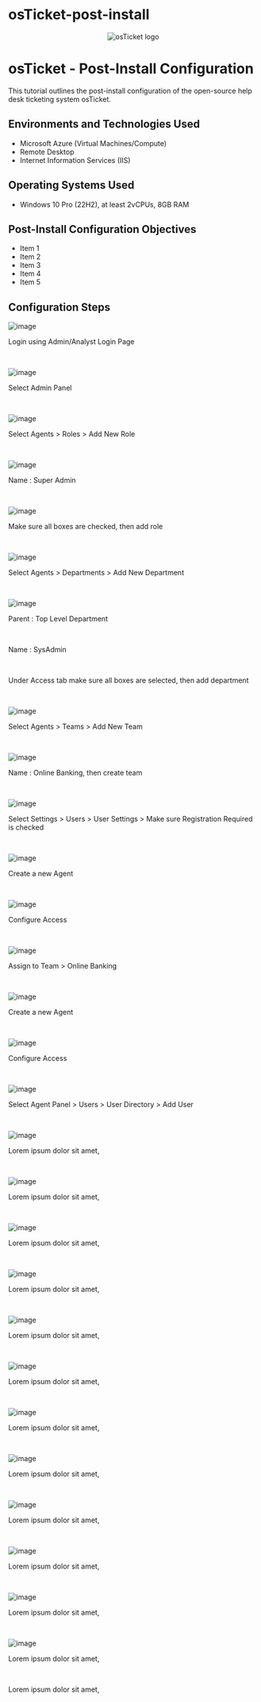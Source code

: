 # osTicket-post-install
<p align="center">
<img src="https://i.imgur.com/Clzj7Xs.png" alt="osTicket logo"/>
</p>

<h1>osTicket - Post-Install Configuration</h1>
This tutorial outlines the post-install configuration of the open-source help desk ticketing system osTicket.<br />

<h2>Environments and Technologies Used</h2>

- Microsoft Azure (Virtual Machines/Compute)
- Remote Desktop
- Internet Information Services (IIS)

<h2>Operating Systems Used </h2>

- Windows 10 Pro (22H2), at least 2vCPUs, 8GB RAM</b>

<h2>Post-Install Configuration Objectives</h2>

- Item 1
- Item 2
- Item 3
- Item 4
- Item 5

<h2>Configuration Steps</h2>

![image](https://github.com/user-attachments/assets/f0fc66e5-55c0-4cd8-8575-f0a35d32da87)

<p>
Login using Admin/Analyst Login Page
</p>
<br />

![image](https://github.com/user-attachments/assets/37a02b60-b721-4106-8e79-91a58feeacab)

<p>
Select Admin Panel 
</p>
<br />


![image](https://github.com/user-attachments/assets/30aa24c0-b30a-45cb-bd31-7ea966651602)

<p>
Select Agents > Roles > Add New Role
</p>
<br />


![image](https://github.com/user-attachments/assets/51dbebf5-e962-46aa-aeb6-346353e6891c)

<p>
Name : Super Admin
</p>
<br />


![image](https://github.com/user-attachments/assets/7a3d1563-5135-407a-b88d-60220065a519)

<p>
Make sure all boxes are checked, then add role
</p>
<br />


![image](https://github.com/user-attachments/assets/44d4f30c-023e-490b-901d-91d90ce33f34)

<p>
Select Agents > Departments > Add New Department
</p>
<br />


![image](https://github.com/user-attachments/assets/58bba36c-2119-4767-b764-ec0de9f88061)

<p>
Parent : Top Level Department 
</p>
<br />

<p>
Name : SysAdmin
</p>
<br />

<p>
Under Access tab make sure all boxes are selected, then add department
</p>
<br />

![image](https://github.com/user-attachments/assets/45d07e42-287d-45c8-930d-dea42ad70e5e)

<p>
Select Agents > Teams > Add New Team
</p>
<br />


![image](https://github.com/user-attachments/assets/8db13f43-7e5b-4677-a680-916630846504)

<p>
Name : Online Banking, then create team
</p>
<br />



![image](https://github.com/user-attachments/assets/64d9f38a-5935-49ec-a3ec-c50d7dc4e8cc)

<p>
Select Settings > Users > User Settings > Make sure Registration Required is checked
</p>
<br />


![image](https://github.com/user-attachments/assets/1428cc1d-bfdb-46f9-8f48-8208e27b6a4d)

<p>
Create a new Agent 
</p>
<br />


![image](https://github.com/user-attachments/assets/b4202a4e-df76-44bf-9e0b-2345f53edead)

<p>
Configure Access
</p>
<br />



![image](https://github.com/user-attachments/assets/e60c4ffb-130e-4e5e-8cb3-7dd96fae23a5)

<p>
Assign to Team > Online Banking
</p>
<br />

![image](https://github.com/user-attachments/assets/3b695f04-816b-430f-bc28-81e336e79e2a)

<p>
Create a new Agent
</p>
<br />

![image](https://github.com/user-attachments/assets/0ca87857-cb59-4514-8cfc-c0318ffb2300)

<p>
Configure Access
</p>
<br />

![image](https://github.com/user-attachments/assets/bee10736-4766-45cd-84f1-1e30c54472b2)

<p>
Select Agent Panel > Users > User Directory > Add User
</p>
<br />


![image](https://github.com/user-attachments/assets/da34e4a6-1ea4-4500-9a0f-5c6beabaf2b6)

<p>
Lorem ipsum dolor sit amet, 
</p>
<br />


![image](https://github.com/user-attachments/assets/1285c049-17b4-45aa-b8da-0e6dba6f03d2)

<p>
Lorem ipsum dolor sit amet, 
</p>
<br />


![image](https://github.com/user-attachments/assets/219e6c56-6476-4209-9c67-032b8c14872b)

<p>
Lorem ipsum dolor sit amet, 
</p>
<br />


![image](https://github.com/user-attachments/assets/33697716-a23a-4311-9030-471953b38dc1)

<p>
Lorem ipsum dolor sit amet, 
</p>
<br />


![image](https://github.com/user-attachments/assets/f21633a6-31c9-408c-9c8f-75c8aa10d09f)

<p>
Lorem ipsum dolor sit amet, 
</p>
<br />


![image](https://github.com/user-attachments/assets/a0cc5550-ef7e-4040-82d2-30c83b1d18f6)

<p>
Lorem ipsum dolor sit amet, 
</p>
<br />


![image](https://github.com/user-attachments/assets/4ad8532e-1a96-4e74-93ac-2bd903119322)

<p>
Lorem ipsum dolor sit amet, 
</p>
<br />


![image](https://github.com/user-attachments/assets/def4120e-c5f4-42f6-8324-b9a65abedf67)

<p>
Lorem ipsum dolor sit amet, 
</p>
<br />


![image](https://github.com/user-attachments/assets/a3c0ffe0-ad37-40bc-96aa-13b59ca77616)

<p>
Lorem ipsum dolor sit amet, 
</p>
<br />


![image](https://github.com/user-attachments/assets/7618bf07-4d25-4f1d-8397-632aecc3bf32)

<p>
Lorem ipsum dolor sit amet, 
</p>
<br />


![image](https://github.com/user-attachments/assets/d10d73ae-aadc-4c7f-bbec-6a4feaaeb1fb)

<p>
Lorem ipsum dolor sit amet, 
</p>
<br />


![image](https://github.com/user-attachments/assets/0982aa2d-77f6-4c7e-b170-1418330bae2c)

<p>
Lorem ipsum dolor sit amet, 
</p>
<br />













<p>
Lorem ipsum dolor sit amet, 
</p>
<br />

